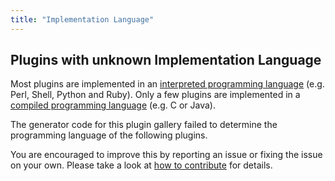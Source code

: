 ```yaml
---
title: "Implementation Language"
---
```


## Plugins with unknown Implementation Language

Most plugins are implemented in an
[interpreted programming language](https://en.wikipedia.org/wiki/Interpreted_language)
(e.g. Perl, Shell, Python and Ruby).
Only a few plugins are implemented in a
[compiled programming language](https://en.wikipedia.org/wiki/Compiled_language)
(e.g. C or Java).

The generator code for this plugin gallery failed to determine the programming language of the
following plugins.

You are encouraged to improve this by reporting an issue or fixing the issue on your own.
Please take a look at [how to contribute](/contribute/) for details.

